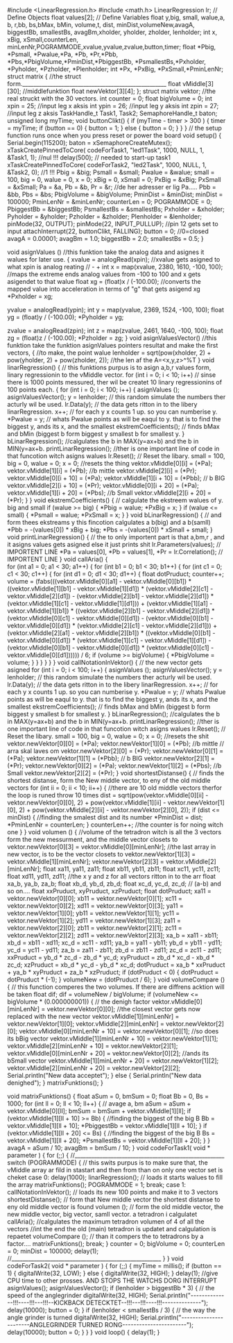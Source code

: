 #include <LinearRegression.h>
#include <math.h>
LinearRegression lr; // Define Objects
float values[2];       // Define Variables
float y,big, small, walue,a, b, r,bb, bs,bMax, bMin, volume,t, dist, minDist,volumeNew,avagA, biggestBb, smallestBs, avagBm,xholder, yholder, zholder, lenholder; 
int x, xBig, xSmall,counterLen, minLenNr,POGRAMMODE,xvalue,yvalue,zvalue,button,timer;
float *Pbig, *Psmall, *Pwalue,*Pa, *Pb, *Pr,*Pbb, *Pbs,*PbigVolume,*PminDist,*PbiggestBb, *PsmallestBs,*Pxholder, *Pyholder, *Pzholder, *Plenholder;
int *Px, *PxBig, *PxSmall,*PminLenNr;
struct matrix {         //the struct form.____________________________________________________
  float vMiddle[3][30]; //middlefunktion
  float newVektor[3][4];
};
struct matrix vektor; //the real struckt with the 30 vectors.
int counter = 0;
float bigVolume = 0;
int xpin = 25;     //input leg x aksis
int ypin = 26;     //input leg y aksis
int zpin = 27;     //input leg z aksis
TaskHandle_t Task1, Task2;
SemaphoreHandle_t baton;
unsigned long myTime;
void buttonClikt()
{
  if (myTime - timer > 300  ) {
    timer = myTime;
    if (button == 0) {
      button = 1;
    }
    else {
      button = 0;
    }
  }
}
// the setup function runs once when you press reset or power the board
void setup() {
  Serial.begin(115200);
  baton = xSemaphoreCreateMutex();
  xTaskCreatePinnedToCore(
    codeForTask1,
    "led1Task",
    1000,
    NULL,
    1,
    &Task1,
    1); //nul  !!!
  delay(500);  // needed to start-up task1
  xTaskCreatePinnedToCore(
    codeForTask2,
    "led2Task",
    1000,
    NULL,
    1,
    &Task2,
    0); //1 !!!
  Pbig = &big;
  Psmall = &small;
  Pwalue = &walue;
  small = 100, big = 0, walue = 0, x = 0;
  xBig = 0, xSmall = 0;
  PxBig = &xBig;
  PxSmall = &xSmall;
  Pa = &a, Pb = &b, Pr = &r; //de her adresser er lig Pa.....
  Pbb = &bb, Pbs = &bs;
  PbigVolume = &bigVolume;
  PminDist = &minDist;
  minDist = 100000;
  PminLenNr = &minLenNr;
  counterLen = 0;
  POGRAMMODE = 0;
  PbiggestBb = &biggestBb;
  PsmallestBs = &smallestBs;
  Pxholder = &xholder;
  Pyholder = &yholder;
  Pzholder = &zholder;
  Plenholder = &lenholder;
  pinMode(32, OUTPUT);
  pinMode(22, INPUT_PULLUP); //pin 12 gets set to input
  attachInterrupt(22, buttonClikt, FALLING);
  button = 0; //0=closed
  avagA = 0.00001;
  avagBm = 1.0;
  biggestBb = 2.0;
  smallestBs = 0.5;
}

void asignValues ()       //this funktion take the analog data and asignes it walues for later use.
{
  xvalue = analogRead(xpin);                    //xvalue gets asigned to what xpin is analog reating
  //                   -    +
  int x = map(xvalue, 2380, 1610, -100, 100);     //maps the extreme ends analog values from -100 to 100 and x gets asigendet to that walue
  float xg = (float)x / (-100.00);                        //converts the mapped value into acceleration in terms of "g" that gets asigend xg
  *Pxholder = xg;

  yvalue = analogRead(ypin);
  int y = map(yvalue, 2369, 1524, -100, 100);
  float yg = (float)y / (-100.00);
  *Pyholder = yg;

  zvalue = analogRead(zpin);
  int z = map(zvalue, 2461, 1640, -100, 100);
  float zg = (float)z / (-100.00);
  *Pzholder = zg;
}
void asignValuesVector()  //this funktion take the funktion asignValues pointers resultat and make the first vectors,
{ //to make, the point walue
  lenholder = sqrt(pow(xholder, 2) + pow(yholder, 2) + pow(zholder, 2)); //the len af the A=<x,y,z>^%T
}
void linarRegression() {        // this funktions purpus is to asign a,b,r values form, linary regressionin to the vMiddle vector.
  for (int i = 0; i < 10; i++) // sinse there is 1000 points messured, ther wil be createt 10 linary regressionins of 100 points each.
  {
    for (int i = 0; i < 100; i++)
    {
      asignValues ();
      asignValuesVector();
      y = lenholder;      // this random simulate the numbers ther acturly wil be used.
      lr.Data(y);              // the data gets ritton in to the libery linarRegression.
      x++;                     // for each y x counts 1 up. so you can numberise y.
      *Pwalue = y;             // whats Pwalue points as will be eaqul to y. that is to find the biggest y, ands its x, and the smallest
      ekstremCoefficients();   // finds bMax and bMin (biggest b form biggest y smallest b for smallest y.
    }
    bLinarRegression();        //calgulates the b in MAX(y=ax+b) and the b in MIN(y=ax+b.
    printLinarRegression();    //ther is one important line of code in that funcotion witch asigns walues
    lr.Reset();                // Reset the libary.
    small = 100, big = 0, walue = 0; x = 0;         //resets the thing
    vektor.vMiddle[0][i] = (*Pa);
    vektor.vMiddle[1][i] = (*Pb);       //b mittle
    vektor.vMiddle[2][i] = (*Pr);
    vektor.vMiddle[0][i + 10] = (*Pa);
    vektor.vMiddle[1][i + 10] = (*Pbb); // b BIG
    vektor.vMiddle[2][i + 10] = (*Pr);
    vektor.vMiddle[0][i + 20] = (*Pa);
    vektor.vMiddle[1][i + 20] = (*Pbs); //b Small
    vektor.vMiddle[2][i + 20] = (*Pr);
  }
}
void ekstremCoefficients() {    // calgulate the ekstreem walues of y. big and small
  if (walue >= big) {
    *Pbig = walue;
    *PxBig = x;
  }
  if (walue <= small) {
    *Psmall = walue;
    *PxSmall = x;
  }
}
void bLinarRegression() {       // and form thees ekstreams y this fincotion calgulates a b(big) and a b(samll)
  *Pbb = -(values[0]) * xBig + big;
  *Pbs = -(values[0]) * xSmall + small;
}
void printLinarRegression() {   // the to only importent part is that a,bm,r , and it asigns values gets asigned else it just prints shit
  lr.Parameters(values); // IMPORTENT LINE
  *Pa = values[0], *Pb = values[1], *Pr = lr.Correlation(); //  IMPORTENT LINE
}
void callAria() {            
  for (int a1 = 0; a1 < 30; a1++) {
    for (int b1 = 0; b1 < 30; b1++) {
      for (int c1 = 0; c1 < 30; c1++) {
        for (int d1 = 0; d1 < 30; d1++) {
          float dotPruduct;
          counter++;
          volume = (fabs(((vektor.vMiddle[0][a1] - vektor.vMiddle[0][b1]) *
                          ((vektor.vMiddle[1][b1] - vektor.vMiddle[1][d1]) * (vektor.vMiddle[2][c1] - vektor.vMiddle[2][d1]) - (vektor.vMiddle[2][b1] - vektor.vMiddle[2][d1]) * (vektor.vMiddle[1][c1] - vektor.vMiddle[1][d1])) + (vektor.vMiddle[1][a1] - vektor.vMiddle[1][b1])
                          * ((vektor.vMiddle[2][b1] - vektor.vMiddle[2][d1]) * (vektor.vMiddle[0][c1] - vektor.vMiddle[0][d1]) - (vektor.vMiddle[0][b1] - vektor.vMiddle[0][d1]) * (vektor.vMiddle[2][c1] - vektor.vMiddle[2][d1])) + (vektor.vMiddle[2][a1] - vektor.vMiddle[2][b1])
                          * ((vektor.vMiddle[0][b1] - vektor.vMiddle[0][d1]) * (vektor.vMiddle[1][c1] - vektor.vMiddle[1][d1]) - (vektor.vMiddle[0][b1] - vektor.vMiddle[0][d1]) * (vektor.vMiddle[0][c1] - vektor.vMiddle[0][d1]))))) / 6;
          if (volume >= bigVolume) {
            *PbigVolume = volume;
          }
        }
      }
    }
  }
}
void callNotationInVektor() {   // the new vector gets asigned
  for (int i = 0; i < 100; i++)
  {
    asignValues ();
    asignValuesVector();
    y = lenholder;      // this random simulate the numbers ther acturly wil be used.
    lr.Data(y);              // the data gets ritton in to the libery linarRegression.
    x++;                     // for each y x counts 1 up. so you can numberise y.
    *Pwalue = y;             // whats Pwalue points as will be eaqul to y. that is to find the biggest y, ands its x, and the smallest
    ekstremCoefficients();   // finds bMax and bMin (biggest b form biggest y smallest b for smallest y.
  }
  bLinarRegression();        //calgulates the b in MAX(y=ax+b) and the b in MIN(y=ax+b.
  printLinarRegression();    //ther is one important line of code in that funcotion witch asigns walues
  lr.Reset();                // Reset the libary.
  small = 100, big = 0, walue = 0; x = 0;         //resets the shit
  vektor.newVektor[0][0] = (*Pa);
  vektor.newVektor[1][0] = (*Pb);       //b mittle // arra skal laves om
  vektor.newVektor[2][0] = (*Pr);
  vektor.newVektor[0][1] = (*Pa);
  vektor.newVektor[1][1] = (*Pbb); // b BIG
  vektor.newVektor[2][1] = (*Pr);
  vektor.newVektor[0][2] = (*Pa);
  vektor.newVektor[1][2] = (*Pbs); //b Small
  vektor.newVektor[2][2] = (*Pr);
}
void shortestDistanse() {       // finds the shortest distanse, form the New middle vector, to eny of the old middle vectors
  for (int ii = 0; ii < 10; ii++) { //there are 10 old middle vectors therfor the loop is runed throw 10 times
    dist = sqrt(pow(vektor.vMiddle[0][ii] - vektor.newVektor[0][0], 2) + pow(vektor.vMiddle[1][ii] - vektor.newVektor[1][0], 2) + pow(vektor.vMiddle[2][ii] - vektor.newVektor[2][0], 2));
    if (dist <= minDist) {          //finding the smalest dist and its number
      *PminDist = dist;
      *PminLenNr = counterLen;
    }
    counterLen++;                   //the counter is for noing witch one
  }
}
void volumen () {               //volume of the tetradron witch is all the 3 vectors form the new messurment, and the middle vector closets to
  vektor.newVektor[0][3] = vektor.vMiddle[0][minLenNr]; //the last array in new vector, is to be the vector closets to
  vektor.newVektor[1][3] = vektor.vMiddle[1][minLenNr];
  vektor.newVektor[2][3] = vektor.vMiddle[2][minLenNr];
  float xa11, ya11, za11;       float xb11, yb11, zb11;       float xc11, yc11, zc11;       float xd11, yd11, zd11; //the x y and z for all vectors ritton in to the arr
  float xa_b, ya_b, za_b; float xb_d, yb_d, zb_d; float xc_d, yc_d, zc_d; // (a-b) and so on....
  float xxPruduct, xyPruduct, xzPruduct;
  float dotPruduct;
  xa11 = vektor.newVektor[0][0]; xb11 = vektor.newVektor[0][1]; xc11 = vektor.newVektor[0][2]; xd11 = vektor.newVektor[0][3];
  ya11 = vektor.newVektor[1][0]; yb11 = vektor.newVektor[1][1]; yc11 = vektor.newVektor[1][2]; yd11 = vektor.newVektor[1][3];
  za11 = vektor.newVektor[2][0]; zb11 = vektor.newVektor[2][1]; zc11 = vektor.newVektor[2][2]; zd11 = vektor.newVektor[2][3];
  xa_b = xa11 - xb11; xb_d = xb11 - xd11; xc_d = xc11 - xd11;
  ya_b = ya11 - yb11; yb_d = yb11 - yd11; yc_d = yc11 - yd11;
  za_b = za11 - zb11; zb_d = zb11 - zd11; zc_d = zc11 - zd11;
  xxPruduct = yb_d * zc_d - zb_d * yc_d;
  xyPruduct = zb_d * xc_d - xb_d * zc_d;
  xzPruduct = xb_d * yc_d - yb_d * xc_d;
  dotPruduct = xa_b * xxPruduct + ya_b * xyPruduct + za_b * xzPruduct;
  if (dotPruduct < 0) {
    dotPruduct = dotPruduct * (-1);
  }
  volumeNew = (dotPruduct / 6);
}
void volumeCompare () {         // this function comperes the two volumes. If there are diffrens acktion will be taken
  float dif;
  dif = volumeNew / bigVolume;
  if (volumeNew <= bigVolume * (0.000000001)) { // the denigh factor
    vektor.vMiddle[0][minLenNr] = vektor.newVektor[0][0];    //the closest vector gets now replaced with the new vector
    vektor.vMiddle[1][minLenNr] = vektor.newVektor[1][0];
    vektor.vMiddle[2][minLenNr] = vektor.newVektor[2][0];
    vektor.vMiddle[0][minLenNr + 10] = vektor.newVektor[0][1]; //so does its bBig vector
    vektor.vMiddle[1][minLenNr + 10] = vektor.newVektor[1][1];
    vektor.vMiddle[2][minLenNr + 10] = vektor.newVektor[2][1];
    vektor.vMiddle[0][minLenNr + 20] = vektor.newVektor[0][2]; //ands its bSmall vector
    vektor.vMiddle[1][minLenNr + 20] = vektor.newVektor[1][2];
    vektor.vMiddle[2][minLenNr + 20] = vektor.newVektor[2][2];
    Serial.println("New data acceptet");
  }
  else {
    Serial.println("New data denighed");
  }
  matrixFunktions();
}

void matrixFunktions() {
  float aSum = 0, bmSum = 0;
  float Bb = 0, Bs = 1000;
  for (int ll = 0; ll < 10; ll++) {
    // avage a, bm
    aSum = aSum + vektor.vMiddle[0][ll];
    bmSum = bmSum + vektor.vMiddle[1][ll];
    if (vektor.vMiddle[1][ll + 10] >= Bb) { //finding the biggest of the big B
      Bb = vektor.vMiddle[1][ll + 10];
      *PbiggestBb = vektor.vMiddle[1][ll + 10];
    }
    if (vektor.vMiddle[1][ll + 20] <= Bs) { //finding the biggest of the big B
      Bs = vektor.vMiddle[1][ll + 20];
      *PsmallestBs = vektor.vMiddle[1][ll + 20];
    }
  }
  avagA = aSum / 10;
  avagBm = bmSum / 10;
}
void codeForTask1( void * parameter )
{
  for (;;) {
    //______________________________________________________
    switch (POGRAMMODE) {         // this swits purpus is to make sure that, the vMiddle array ar fild in stastart and then from than on only one vector set is cheket
      case 0:
        delay(1000);
        linarRegression();              // loads it starts walues to fill the array
        matrixFunktions();
        POGRAMMODE = 1;
        break;
      case 1:
        callNotationInVektor(); // loads its new 100 points and make it to 3 vectors
        shortestDistanse();     // form that New middle vector the shortest distanse to eny old middle vector is found
        volumen ();             // form the old middle vector, the new middle vector, big vector, samll vector. a tetradron i calgulatet
        callAria();             //calgulates the maximum tetradron volumen of 4 of all the vectors //int the end the old (main) tetradron is updatet and calgulation is repaetet
        volumeCompare ();       // than it compers the to tetradrons by a factor....
        matrixFunktions();
        break;
    }
    counter = 0;
    bigVolume = 0;
    counterLen = 0;
    minDist = 100000;
    delay(1);
    //______________________________________________________
  }
}
void codeForTask2( void * parameter )
{
  for (;;) {
    myTime = millis();
    if (button == 1) {
      digitalWrite(32, LOW);
    }
    else {
      digitalWrite(32, HIGH);
    }
    delay(1); //give CPU time to other prosses. AND STOPS THE WATCHS DORG INTERRUPT
    asignValues();
    asignValuesVector();
    if (lenholder > biggestBb * 3) { // the speed of the anglegrinder
      digitalWrite(32, HIGH);
      Serial.println("--------------!!!----!!!---!!!--KICKBACK DETECKTET--!!!---!!!----!!!--------------");
      delay(10000);
      button = 0;
    }
    if (lenholder < smallestBs / 3) { // the way the angle grinder is turned
      digitalWrite(32, HIGH);
      Serial.println("-----------------------ANGLEGRINDER TURNED RONG-----------------------");
      delay(10000);
      button = 0;
    }
  }
}
void loop() {
  delay(1);
}
